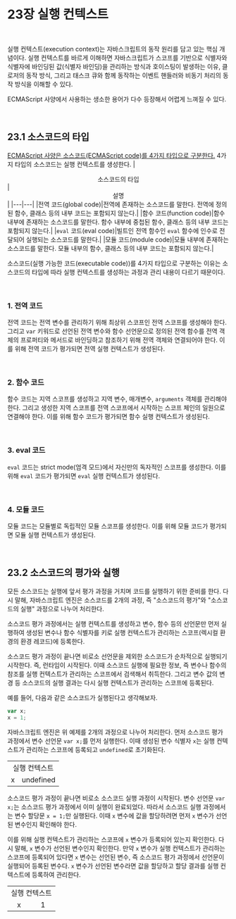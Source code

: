 # 23장 실행 컨텍스트

<br/>

실행 컨텍스트(execution context)는 자바스크립트의 동작 원리를 담고 있는 핵심 개념이다. 실행 컨텍스트를 바르게 이해하면 자바스크립트가 스코프를 기반으로 식별자와 식별자에 바인딩된 값(식별자 바인딩)을 관리하는 방식과 호이스팅이 발생하는 이유, 클로저의 동작 방식, 그리고 태스크 큐와 함께 동작하는 이벤트 핸들러와 비동기 처리의 동작 방식을 이해할 수 있다.

ECMAScript 사양에서 사용하는 생소한 용어가 다수 등장해서 어렵게 느껴질 수 있다.

<br/>

## 23.1 소스코드의 타입
[ECMAScript 사양은 소스코드(ECMAScript code)를 4가지 타입으로 구분한다.](https://262.ecma-international.org/11.0/#sec-types-of-source-code) 4가지 타입의 소스코드는 실행 컨텍스트를 생성한다.
|<center>소스코드의 타입</center>|<center>설명</center>|
|---|---|
|전역 코드(global code)|전역에 존재하는 소스코드를 말한다. 전역에 정의된 함수, 클래스 등의 내부 코드는 포함되지 않는다.|
|함수 코드(function code)|함수 내부에 존재하는 소스코드를 말한다. 함수 내부에 중첩된 함수, 클래스 등의 내부 코드는 포함되지 않는다.|
|`eval` 코드(eval code)|빌트인 전역 함수인 `eval` 함수에 인수로 전달되어 실행되는 소스코드를 말한다.|
|모듈 코드(module code)|모듈 내부에 존재하는 소스코드를 말한다. 모듈 내부의 함수, 클래스 등의 내부 코드는 포함되지 않는다.|

소스코드(실행 가능한 코드(executable code))를 4가지 타입으로 구분하는 이유는 소스코드의 타입에 따라 실행 컨텍스트를 생성하는 과정과 관리 내용이 다르기 때문이다.

<br/>

### 1. 전역 코드
전역 코드는 전역 변수를 관리하기 위해 최상위 스코프인 전역 스코프를 생성해야 한다. 그리고 `var` 키워드로 선언된 전역 변수와 함수 선언문으로 정의된 전역 함수를 전역 객체의 프로퍼티와 메서드로 바인딩하고 참조하기 위해 전역 객체와 연결되어야 한다. 이를 위해 전역 코드가 평가되면 전역 실행 컨텍스트가 생성된다.

<br/>

### 2. 함수 코드
함수 코드는 지역 스코프를 생성하고 지역 변수, 매개변수, `arguments` 객체를 관리해야 한다. 그리고 생성한 지역 스코프를 전역 스코프에서 시작하는 스코프 체인의 일원으로 연결해야 한다. 이를 위해 함수 코드가 평가되면 함수 실행 컨텍스트가 생성된다.

<br/>

### 3. eval 코드
`eval` 코드는 strict mode(엄격 모드)에서 자신만의 독자적인 스코프를 생성한다. 이를 위해 `eval` 코드가 평가되면 `eval` 실행 컨텍스트가 생성된다.

<br/>

### 4. 모듈 코드
모듈 코드는 모듈별로 독립적인 모듈 스코프를 생성한다. 이를 위해 모듈 코드가 평가되면 모듈 실행 컨텍스트가 생성된다.

<br/>

## 23.2 소스코드의 평가와 실행
모든 소스코드는 실행에 앞서 평가 과정을 거치며 코드를 실행하기 위한 준비를 한다. 다시 말해, 자바스크립트 엔진은 소스코드를 2개의 과정, 즉 "소스코드의 평가"와 "소스코드의 실행" 과정으로 나누어 처리한다.

소스코드 평가 과정에서는 실행 컨텍스트를 생성하고 변수, 함수 등의 선언문만 먼저 실행하여 생성된 변수나 함수 식별자를 키로 실행 컨텍스트가 관리하는 스코프(렉시컬 환경의 환경 레코드)에 등록한다.

소스코드 평가 과정이 끝나면 비로소 선언문을 제외한 소스코드가 순차적으로 실행되기 시작한다. 즉, 런타임이 시작된다. 이때 소스코드 실행에 필요한 정보, 즉 변수나 함수의 참조를 실행 컨텍스트가 관리하는 스코프에서 검색해서 취득한다. 그리고 변수 값의 변경 등 소스코드의 실행 결과는 다시 실행 컨텍스트가 관리하는 스코프에 등록된다.

예를 들어, 다음과 같은 소스코드가 실행된다고 생각해보자.
```javascript
var x;
x = 1;
```

자바스크립트 엔진은 위 예제를 2개의 과정으로 나누어 처리한다. 먼저 소스코드 평가 과정에서 변수 선언문 `var x;`를 먼저 실행한다. 이때 생성된 변수 식별자 `x`는 실행 컨텍스트가 관리하는 스코프에 등록되고 `undefined`로 초기화된다.
<table>
    <tr>
        <td colspan="2" style="text-align: center;">실행 컨텍스트</td>
    </tr>
    <tr>
        <td style="text-align: center;">x</td><td style="text-align: center;">undefined</td>
    </tr>
</table>

소스코드 평가 과정이 끝나면 비로소 소스코드 실행 과정이 시작된다. 변수 선언문 `var x;`는 소스코드 평가 과정에서 이미 실행이 완료되었다. 따라서 소스코드 실행 과정에서는 변수 할당문 `x = 1;`만 실행된다. 이때 `x` 변수에 값을 할당하려면 먼저 `x` 변수가 선언된 변수인지 확인해야 한다.

이를 위해 실행 컨텍스트가 관리하는 스코프에 `x` 변수가 등록되어 있는지 확인한다. 다시 말해, `x` 변수가 선언된 변수인지 확인한다. 만약 `x` 변수가 실행 컨텍스트가 관리하는 스코프에 등록되어 있다면 `x` 변수는 선언된 변수, 즉 소스코드 평가 과정에서 선언문이 실행되어 등록된 변수다. `x` 변수가 선언된 변수라면 값을 할당하고 할당 결과를 실행 컨텍스트에 등록하여 관리한다.
<table>
    <tr>
        <td colspan="2" style="text-align: center;">실행 컨텍스트</td>
    </tr>
    <tr>
        <td style="text-align: center;">x</td><td style="text-align: center;">1</td>
    </tr>
</table>